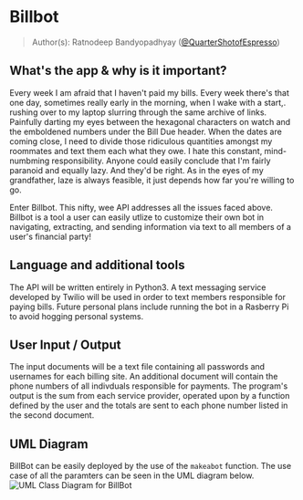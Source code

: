 # Billbot

> Author(s): Ratnodeep Bandyopadhyay ([@QuarterShotofEspresso](https://github.com/QuarterShotofEspresso))

## What's the app & why is it important?
Every week I am afraid that I haven't paid my bills. Every week there's that one day, sometimes really early in the morning, when I wake with a start,. rushing over to my laptop slurring through the same archive of links. Painfully darting my eyes between the hexagonal characters on watch and the emboldened numbers under the Bill Due header. When the dates are coming close, I need to divide those ridiculous quantities amongst my roommates and text them each what they owe. I hate this constant, mind-numbming responsibility. Anyone could easily conclude that I'm fairly paranoid and equally lazy. And they'd be right. As in the eyes of my grandfather, laze is always feasible, it just depends how far you're willing to go.

Enter Billbot. This nifty, wee API addresses all the issues faced above. Billbot is a tool a user can easily utlize to customize their own bot in navigating, extracting, and sending information via text to all members of a user's financial party!

## Language and additional tools
The API will be written entirely in Python3. A text messaging service developed by Twilio will be used in order to text members responsible for paying bills. Future personal plans include running the bot in a Rasberry Pi to avoid hogging personal systems.

## User Input / Output
The input documents will be a text file containing all passwords and usernames for each billing site. An additional document will contain the phone numbers of all indivduals responsible for payments. The program's output is the sum from each service provider, operated upon by a function defined by the user and the totals are sent to each phone number listed in the second document.

## UML Diagram

BillBot can be easily deployed by the use of the `makeabot` function. The use case of all the paramters can be seen in the UML diagram below.
![UML Class Diagram for BillBot](https://github.com/cs100/final-project-rb/blob/master/diagrams/BillBot.png)
